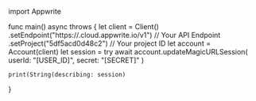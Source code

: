 import Appwrite

func main() async throws {
    let client = Client()
      .setEndpoint("https://<REGION>.cloud.appwrite.io/v1") // Your API Endpoint
      .setProject("5df5acd0d48c2") // Your project ID
    let account = Account(client)
    let session = try await account.updateMagicURLSession(
        userId: "[USER_ID]",
        secret: "[SECRET]"
    )

    print(String(describing: session)
}
